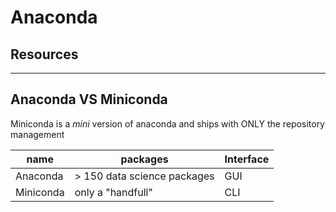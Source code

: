 # Anaconda

## Resources 

---

## Anaconda VS Miniconda

Miniconda is a _mini_ version of anaconda and ships with ONLY the repository management

| name          | packages                      | Interface | 
| ---           | ---                           | ---       |
| Anaconda      | > 150 data science packages   | GUI       |
| Miniconda     | only a "handfull"             | CLI       |


